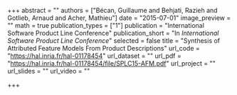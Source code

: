 +++
abstract = ""
authors = ["Bécan, Guillaume and Behjati, Razieh and Gotlieb, Arnaud and Acher, Mathieu"]
date = "2015-07-01"
image_preview = ""
math = true
publication_types = ["1"]
publication = "International Software Product Line Conference"
publication_short = "In *International Software Product Line Conference*"
selected = false
title = "Synthesis of Attributed Feature Models From Product Descriptions"
url_code = "https://hal.inria.fr/hal-01178454"
url_dataset = ""
url_pdf = "https://hal.inria.fr/hal-01178454/file/SPLC15-AFM.pdf"
url_project = ""
url_slides = ""
url_video = ""

+++
